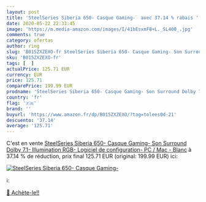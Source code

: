 ```yaml
---
layout: post
title: 'SteelSeries Siberia 650- Casque Gaming-  avec 37.14 % rabais '
date: 2020-05-22 22:33:45
image: 'https://m.media-amazon.com/images/I/41bEsxmF8+L._SL400_.jpg'
comments: true
category: ofertas
author: ring
slug: 'B015ZXZEXO-fr SteelSeries Siberia 650- Casque Gaming- Son Surround Dolby...'
sku: 'B015ZXZEXO-fr'
tags: [  ]
actualPrice: 125.71 EUR
currency: EUR
price: 125.71
comparePrice: 199.99 EUR
prodname: 'SteelSeries Siberia 650- Casque Gaming- Son Surround Dolby 7.1- Illumination RGB- Logiciel de configuration-  PC / Mac  - Blanc'
country: 'fr'
flag: '🇫🇷'
brand: ''
buyurl: 'https://www.amazon.fr/dp/B015ZXZEXO/?tag=tolees0d-21'
descuento: '37.14'
average: '125.71'
---
```


C'est en vente [SteelSeries Siberia 650- Casque Gaming- Son Surround Dolby 7.1- Illumination RGB- Logiciel de configuration-  PC / Mac  - Blanc](https://www.amazon.fr/dp/B015ZXZEXO/?tag=tolees0d-21)  à  37.14 % de réduction, prix final  125.71 EUR (original: 199.99 EUR) ici:

[![SteelSeries Siberia 650- Casque Gaming- ](https://m.media-amazon.com/images/I/41bEsxmF8+L._SL400_.jpg)](https://www.amazon.fr/dp/B015ZXZEXO/?tag=tolees0d-21)

ℹ️:


[🛒 Achète-le!!](https://www.amazon.fr/dp/B015ZXZEXO/?tag=tolees0d-21)
